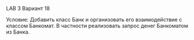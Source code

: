 LAB 3 
Вариант 18

Условие: Добавить класс Банк и организовать его взаимодействие с классом Банкомат. В частности реализовать запрос денег Банкоматом из Банка.

